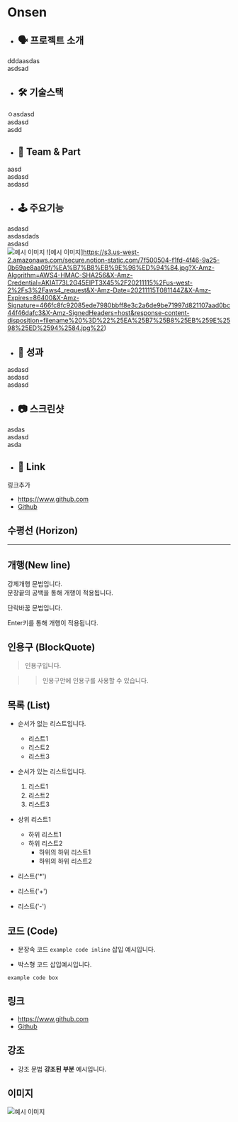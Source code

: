 # Onsen
  * ## 🗣 프로젝트 소개
  dddaasdas     
  asdsad

* ## 🛠 기술스택
ㅇasdasd   
asdasd   
asdd

* ## 🤚 Team & Part
aasd   
asdasd   
asdasd   

* ## 🕹 주요기능
asdasd   
asdasdads   
asdasd   
![예시 이미지](https://s3.us-west-2.amazonaws.com/secure.notion-static.com/4bc509f4-a581-4a69-a408-1cb157dada2c/%EB%A9%94%EC%9D%B8%ED%8E%98%EC%9D%B4%EC%A7%80.jpg?X-Amz-Algorithm=AWS4-HMAC-SHA256&X-Amz-Credential=AKIAT73L2G45EIPT3X45%2F20211115%2Fus-west-2%2Fs3%2Faws4_request&X-Amz-Date=20211115T081013Z&X-Amz-Expires=86400&X-Amz-Signature=7c664aaeca46d44cf5bbf81029f8bed28adaa407d590314d1f3d2ec8d0a11070&X-Amz-SignedHeaders=host&response-content-disposition=filename%20%3D%22%25EB%25A9%2594%25EC%259D%25B8%25ED%258E%2598%25EC%259D%25B4%25EC%25A7%2580.jpg%22)
![예시 이미지]https://s3.us-west-2.amazonaws.com/secure.notion-static.com/7f500504-f1fd-4f46-9a25-0b69ae8aa09f/%EA%B7%B8%EB%9E%98%ED%94%84.jpg?X-Amz-Algorithm=AWS4-HMAC-SHA256&X-Amz-Credential=AKIAT73L2G45EIPT3X45%2F20211115%2Fus-west-2%2Fs3%2Faws4_request&X-Amz-Date=20211115T081144Z&X-Amz-Expires=86400&X-Amz-Signature=466fc8fc92085ede7980bbff8e3c2a6de9be71997d821107aad0bc44f46dafc3&X-Amz-SignedHeaders=host&response-content-disposition=filename%20%3D%22%25EA%25B7%25B8%25EB%259E%2598%25ED%2594%2584.jpg%22)

* ## 📕 성과
asdasd   
asdasd   
asdasd

* ## 📷 스크린샷
asdas   
asdasd   
asda   

* ## 📎 Link
링크추가   
* <https://www.github.com>
* [Github](https://www.github.com)

## 수평선 (Horizon)
  
***

## 개행(New line)

강제개행 문법입니다.  
문장끝의 공백을 통해 개행이 적용됩니다.

단락바꿈 문법입니다.

Enter키를 통해 개행이 적용됩니다.

## 인용구 (BlockQuote)

> 인용구입니다.

>> 인용구안에 인용구를 사용할 수 있습니다.

## 목록 (List)

* 순서가 없는 리스트입니다.
  * 리스트1
  * 리스트2
  * 리스트3

* 순서가 있는 리스트입니다.
  1. 리스트1
  2. 리스트2
  3. 리스트3

* 상위 리스트1
  * 하위 리스트1
  * 하위 리스트2
    * 하위의 하위 리스트1
    * 하위의 하위 리스트2

* 리스트('*')
+ 리스트('+')
- 리스트('-')

## 코드 (Code)

* 문장속 코드 `example code inline` 삽입 예시입니다.

* 박스형 코드 삽입예시입니다.
```
example code box
```

## 링크

* <https://www.github.com>
* [Github](https://www.github.com)

## 강조

* 강조 문법 **강조된 부분** 예시입니다.

## 이미지

![예시 이미지](https://raw.githubusercontent.com/ByungJun25/Wiki/master/Markdown/example_image.jpg)
